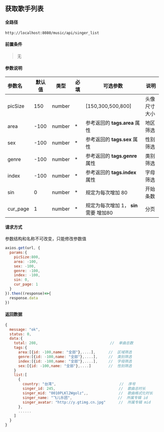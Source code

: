 ## 获取歌手列表

#### 全路径

```
http://localhost:8080/music/api/singer_list
```

#### 前置条件

> 无
>

#### 参数说明

| 参数名   | 默认值 | 类型   | 必填 | 可选参数                          | 说明               |
| :------- | ------ | ------ | ---- | --------------------------------- | ------------------ |
| picSize | 150 | number |  | [150,300,500,800] | 头像尺寸大小 |
| area     | -100   | number | *    | 参考返回的 **tags.area** 属性 | 地区筛选 |
| sex      | -100   | number | *    | 参考返回的 **tags.sex** 属性 | 性别筛选   |
| genre    | -100   | number | *    | 参考返回的 **tags.genre** 属性          | 类别筛选 |
| index    | -100   | number | * | 参考返回的 **tags.index** 属性 | 字母筛选 |
| sin      | 0      | number | * | 规定为每次增加 80 | 开始条数 |
| cur_page | 1      | number | * | 规定为每次增加 1，  **sin** 需要 增加80 | 分页 |

#### 请求方式

参数结构和名称不可改变，只能修改参数值

```js
axios.get(url, {
  params:{
    picSize:800,
    area: -100,
    sex: -100,
    genre: -100,
    index: -100,
    sin: 0,
    cur_page: 1
  }  
}).then((response)=>{
  response.data
})
```

#### 返回数据

```js
{
  message: "ok",
  status: 0,
  data:{
    total: 208,                                 //  单曲总数
    tags:{
      area:[{id: -100,name: "全部"},....],      //  区域筛选
      genre:[{id: -100,name: "全部"},....],     //  类别筛选
      index:[{id: -100,name: "全部"},....],     //  字母筛选
      sex:[{id: -100,name: "全部"},....]        //  性别筛选
    }
    list:[
      {
        country: "台湾",                             //  序号
        singer_id: 245,                             //  歌曲总时长
        singer_mid: "0010PLKl2Wgolz",,              //  歌曲格式化时长
        singer_name: "飞儿乐团",                     //  所属专辑 id
        singer_avatar: "http://y.gtimg.cn.jpg"      //  所属专辑 mid
      },
      ......
    ]
  }
}
```

